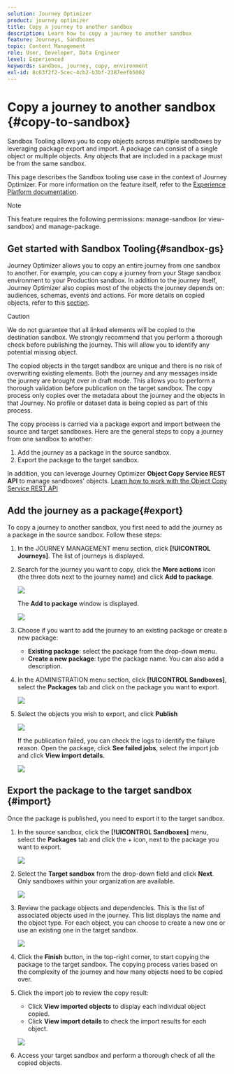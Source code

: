 ```yaml
---
solution: Journey Optimizer
product: journey optimizer
title: Copy a journey to another sandbox
description: Learn how to copy a journey to another sandbox
feature: Journeys, Sandboxes
topic: Content Management
role: User, Developer, Data Engineer
level: Experienced
keywords: sandbox, journey, copy, environment
exl-id: 8c63f2f2-5cec-4cb2-b3bf-2387eefb5002
---
```

# Copy a journey to another sandbox {#copy-to-sandbox}

<!--
>[!CONTEXTUALHELP]
>id="ajo_journey_copy_main"
>title="Copy a journey to another sandbox"
>abstract="Journey Optimizer allows you to copy an entire journey from one sandbox to another. For example, you can copy a journey from the Stage sandbox environment to your Production sandbox. In addition to the Journey itself, Journey Optimizer also copies most of the objects the journey depends on."

>[!CONTEXTUALHELP]
>id="ajo_journey_copy_sandbox_details"
>title="Sandbox details"
>abstract="Select the destination sandbox you want to copy the journey to. Only sandboxes within your organization are available."

>[!CONTEXTUALHELP]
>id="ajo_journey_copy_object_details"
>title="Object details"
>abstract="This is the journey you are going to copy."

>[!CONTEXTUALHELP]
>id="ajo_journey_copy_dependent_objects"
>title="Dependent objects"
>abstract="This is the list of associated objects used in the journey. This list displays the name, the object type, as well as the internal Journey Optimizer ID."
-->

Sandbox Tooling allows you to copy objects across multiple sandboxes by leveraging package export and import. A package can consist of a single object or multiple objects. Any objects that are included in a package must be from the same sandbox. 

This page describes the Sandbox tooling use case in the context of Journey Optimizer. For more information on the feature itself, refer to the [Experience Platform documentation](https://experienceleague.adobe.com/docs/experience-platform/sandbox/ui/sandbox-tooling.html).

>[!NOTE]
>
>This feature requires the following permissions: manage-sandbox (or view-sandbox) and manage-package.

## Get started with Sandbox Tooling{#sandbox-gs}

Journey Optimizer allows you to copy an entire journey from one sandbox to another. For example, you can copy a journey from your Stage sandbox environment to your Production sandbox. In addition to the journey itself, Journey Optimizer also copies most of the objects the journey depends on: audiences, schemas, events and actions. For more details on copied objects, refer to this [section](https://experienceleague.adobe.com/docs/experience-platform/sandbox/ui/sandbox-tooling.html#abobe-journey-optimizer-objects).

>[!CAUTION]
>
>We do not guarantee that all linked elements will be copied to the destination sandbox. We strongly recommend that you perform a thorough check before publishing the journey. This will allow you to identify any potential missing object. 

The copied objects in the target sandbox are unique and there is no risk of overwriting existing elements. Both the journey and any messages inside the journey are brought over in draft mode. This allows you to perform a thorough validation before publication on the target sandbox. The copy process only copies over the metadata about the journey and the objects in that Journey. No profile or dataset data is being copied as part of this process. 

The copy process is carried via a package export and import between the source and target sandboxes. Here are the general steps to copy a journey from one sandbox to another:

1. Add the journey as a package in the source sandbox. 
1. Export the package to the target sandbox.

In addition, you can leverage Journey Optimizer **Object Copy Service REST API** to manage sandboxes' objects. [Learn how to work with the Object Copy Service REST API](https://developer.adobe.com/journey-optimizer-apis/references/sandbox/)

## Add the journey as a package{#export}

To copy a journey to another sandbox, you first need to add the journey as a package in the source sandbox. Follow these steps:

1. In the JOURNEY MANAGEMENT menu section, click **[!UICONTROL Journeys]**. The list of journeys is displayed.

1. Search for the journey you want to copy, click the **More actions** icon (the three dots next to the journey name) and click **Add to package**.

   ![](assets/journey-sandbox1.png)

   The **Add to package** window is displayed.

   ![](assets/journey-sandbox2.png)

1. Choose if you want to add the journey to an existing package or create a new package:

   * **Existing package**: select the package from the drop-down menu.
   * **Create a new package**: type the package name. You can also add a description.

1. In the ADMINISTRATION menu section, click **[!UICONTROL Sandboxes]**, select the **Packages** tab and click on the package you want to export. 

   ![](assets/journey-sandbox3.png)

1. Select the objects you wish to export, and click **Publish**

   ![](assets/journey-sandbox4.png)

   If the publication failed, you can check the logs to identify the failure reason. Open the package, click **See failed jobs**, select the import job and click **View import details**.

   ![](assets/journey-sandbox9.png)

## Export the package to the target sandbox {#import}

Once the package is published, you need to export it to the target sandbox. 

1. In the source sandbox, click the **[!UICONTROL Sandboxes]** menu, select the **Packages** tab and click the + icon, next to the package you want to export. 

   ![](assets/journey-sandbox5.png)

1. Select the **Target sandbox** from the drop-down field and click **Next**. Only sandboxes within your organization are available.

   ![](assets/journey-sandbox6.png)

1. Review the package objects and dependencies. This is the list of associated objects used in the journey. This list displays the name and the object type. For each object, you can choose to create a new one or use an existing one in the target sandbox. 

   ![](assets/journey-sandbox7.png)

1. Click the **Finish** button, in the top-right corner, to start copying the package to the target sandbox. The copying process varies based on the complexity of the journey and how many objects need to be copied over. 

1. Click the import job to review the copy result:

   * Click **View imported objects** to display each individual object copied. 
   * Click **View import details** to check the import results for each object.

   ![](assets/journey-sandbox8.png)

1. Access your target sandbox and perform a thorough check of all the copied objects. 
